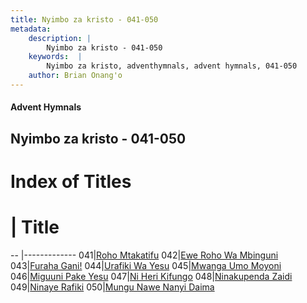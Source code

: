 ```yaml
---
title: Nyimbo za kristo - 041-050
metadata:
    description: |
        Nyimbo za kristo - 041-050
    keywords:  |
        Nyimbo za kristo, adventhymnals, advent hymnals, 041-050
    author: Brian Onang'o
---
```


#### Advent Hymnals
## Nyimbo za kristo - 041-050

# Index of Titles
# | Title                        
-- |-------------
041|[Roho Mtakatifu](/nyimbo-za-kristo/nyimbo-za-kristo/001-100/041-050/Roho-Mtakatifu)
042|[Ewe Roho Wa Mbinguni](/nyimbo-za-kristo/nyimbo-za-kristo/001-100/041-050/Ewe-Roho-Wa-Mbinguni)
043|[Furaha Gani!](/nyimbo-za-kristo/nyimbo-za-kristo/001-100/041-050/Furaha-Gani!)
044|[Urafiki Wa Yesu](/nyimbo-za-kristo/nyimbo-za-kristo/001-100/041-050/Urafiki-Wa-Yesu)
045|[Mwanga Umo Moyoni](/nyimbo-za-kristo/nyimbo-za-kristo/001-100/041-050/Mwanga-Umo-Moyoni)
046|[Miguuni Pake Yesu](/nyimbo-za-kristo/nyimbo-za-kristo/001-100/041-050/Miguuni-Pake-Yesu)
047|[Ni Heri Kifungo](/nyimbo-za-kristo/nyimbo-za-kristo/001-100/041-050/Ni-Heri-Kifungo)
048|[Ninakupenda Zaidi](/nyimbo-za-kristo/nyimbo-za-kristo/001-100/041-050/Ninakupenda-Zaidi)
049|[Ninaye Rafiki](/nyimbo-za-kristo/nyimbo-za-kristo/001-100/041-050/Ninaye-Rafiki)
050|[Mungu Nawe Nanyi Daima](/nyimbo-za-kristo/nyimbo-za-kristo/001-100/041-050/Mungu-Nawe-Nanyi-Daima)